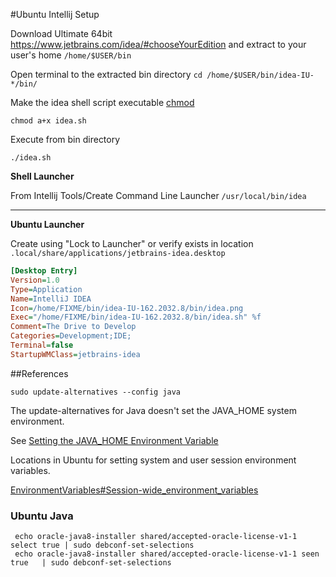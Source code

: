 #Ubuntu Intellij Setup

Download Ultimate 64bit https://www.jetbrains.com/idea/#chooseYourEdition and extract to your user's home ```/home/$USER/bin```

Open terminal to the extracted bin directory ```cd /home/$USER/bin/idea-IU-*/bin/```

Make the idea shell script executable [chmod](http://explainshell.com/explain?cmd=chmod+a%2Bx+idea.sh)

```
chmod a+x idea.sh
```
Execute from bin directory

```
./idea.sh
```

**Shell Launcher**

From Intellij Tools/Create Command Line Launcher ```/usr/local/bin/idea```

---

**Ubuntu Launcher**

Create using "Lock to Launcher" or verify exists in location ```.local/share/applications/jetbrains-idea.desktop```

``` ini
[Desktop Entry]
Version=1.0
Type=Application
Name=IntelliJ IDEA
Icon=/home/FIXME/bin/idea-IU-162.2032.8/bin/idea.png
Exec="/home/FIXME/bin/idea-IU-162.2032.8/bin/idea.sh" %f
Comment=The Drive to Develop
Categories=Development;IDE;
Terminal=false
StartupWMClass=jetbrains-idea
```

##References

```
sudo update-alternatives --config java
```

The update-alternatives for Java doesn't set the JAVA_HOME system environment.

See [Setting the JAVA_HOME Environment Variable](https://www.digitalocean.com/community/tutorials/how-to-install-java-with-apt-get-on-ubuntu-16-04)

Locations in Ubuntu for setting system and user session environment variables.  

[EnvironmentVariables#Session-wide_environment_variables](https://help.ubuntu.com/community/EnvironmentVariables#Session-wide_environment_variables)


### Ubuntu Java

```
 echo oracle-java8-installer shared/accepted-oracle-license-v1-1 select true | sudo debconf-set-selections
 echo oracle-java8-installer shared/accepted-oracle-license-v1-1 seen true   | sudo debconf-set-selections
```
